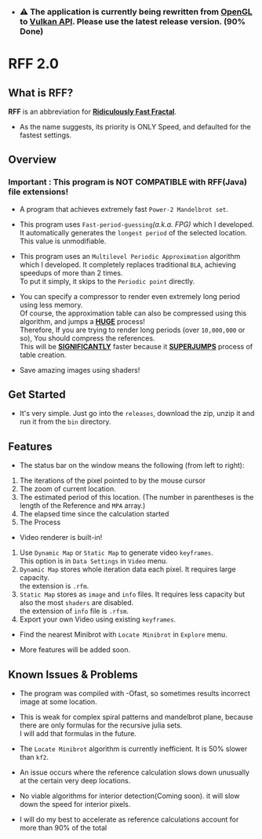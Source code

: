 
- ### ⚠️ The application is currently being rewritten from <u>OpenGL</u> to <u>Vulkan API</u>. Please use the latest release version. (90% Done)

# RFF 2.0


## What is RFF?

**RFF** is an abbreviation for <u>**Ridiculously Fast Fractal**</u>.

- As the name suggests, its priority is ONLY Speed, and defaulted for the fastest settings.


## Overview
### Important : This program is **NOT COMPATIBLE** with **RFF(Java)** file extensions!

- A program that achieves extremely fast `Power-2 Mandelbrot set`.

- This program uses `Fast-period-guessing`*(a.k.a. FPG)* which I developed. It automatically generates the `longest period` of the selected location.
This value is unmodifiable.

- This program uses an `Multilevel Periodic Approximation` algorithm which I developed.
It completely replaces traditional `BLA`, achieving speedups of more than 2 times. \
To put it simply, it skips to the `Periodic point` directly.


- You can specify a compressor to render even extremely long period using less memory. \
Of course, the approximation table can also be compressed using this algorithm, and jumps a <u>**HUGE**</u> process! \
Therefore, If you are trying to render long periods (over `10,000,000` or so), You should compress the references. \
This will be <u>**SIGNIFICANTLY**</u> faster because it <u>**SUPERJUMPS**</u> process of table creation. 

- Save amazing images using shaders!

## Get Started

- It's very simple. Just go into the `releases`, 
download the zip, 
unzip it and run it from the `bin` directory.


## Features
- The status bar on the window means the following (from left to right):

1. The iterations of the pixel pointed to by the mouse cursor
2. The zoom of current location.
3. The estimated period of this location. (The number in parentheses is the length of the Reference and `MPA` array.)
4. The elapsed time since the calculation started
5. The Process

- Video renderer is built-in!
1. Use `Dynamic Map` or `Static Map` to generate video `keyframes`. \
This option is in `Data Settings` in `Video` menu.
2. `Dynamic Map` stores whole iteration data each pixel. It requires large capacity. \
the extension is `.rfm`.
3. `Static Map` stores as `image` and `info` files. It requires less capacity but also the most `shaders` are disabled. \
the extension of `info` file is `.rfsm`.
4. Export your own Video using existing `keyframes`.


- Find the nearest Minibrot with `Locate Minibrot` in `Explore` menu.

- More features will be added soon.


## Known Issues & Problems
- The program was compiled with -Ofast, so sometimes results incorrect image at some location.
- This is weak for complex spiral patterns and mandelbrot plane, because there are only formulas for the  recursive julia sets.  
  I will add that formulas in the future.
- The `Locate Minibrot` algorithm is currently inefficient. It is 50% slower than `kf2`.

- An issue occurs where the reference calculation slows down unusually at the certain very deep locations.

- No viable algorithms for interior detection(Coming soon). 
it will slow down the speed for interior pixels.

- I will do my best to accelerate as reference calculations account for more than 90% of the total
